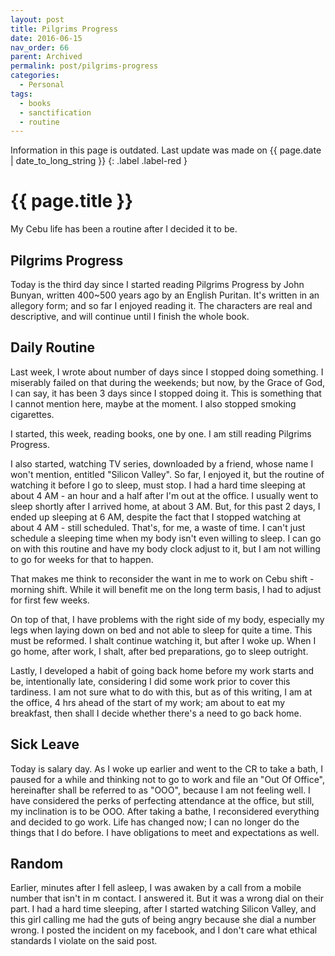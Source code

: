 ```yaml
---
layout: post
title: Pilgrims Progress
date: 2016-06-15
nav_order: 66
parent: Archived
permalink: post/pilgrims-progress
categories:
  - Personal
tags:
  - books
  - sanctification
  - routine
---
```


Information in this page is outdated. Last update was made on {{ page.date | date_to_long_string }}
{: .label .label-red }

# {{ page.title }}

My Cebu life has been a routine after I decided it to be.

## Pilgrims Progress
Today is the third day since I started reading Pilgrims Progress by John Bunyan, written 400~500 years ago by an English Puritan.  It's written in an allegory form; and so far I enjoyed reading it.  The characters are real and descriptive, and will continue until I finish the whole book.

## Daily Routine
Last week, I wrote about number of days since I stopped doing something.  I miserably failed on that during the weekends; but now, by the Grace of God, I can say, it has been 3 days since I stopped doing it.  This is something that I cannot mention here, maybe at the moment.  I also stopped smoking cigarettes.

I started, this week, reading books, one by one.  I am still reading Pilgrims Progress.

I also started, watching TV series, downloaded by a friend, whose name I won't mention, entitled "Silicon Valley".  So far, I enjoyed it, but the routine of watching it before I go to sleep, must stop.  I had a hard time sleeping at about 4 AM - an hour and a half after I'm out at the office.  I usually went to sleep shortly after I arrived home, at about 3 AM.  But, for this past 2 days, I ended up sleeping at 6 AM, despite the fact that I stopped watching at about 4 AM - still scheduled.  That's, for me, a waste of time.  I can't just schedule a sleeping time when my body isn't even willing to sleep.  I can go on with this routine and have my body clock adjust to it, but I am not willing to go for weeks for that to happen.

That makes me think to reconsider the want in me to work on Cebu shift - morning shift.  While it will benefit me on the long term basis, I had to adjust for first few weeks.

On top of that, I have problems with the right side of my body, especially my legs when laying down on bed and not able to sleep for quite a time.  This must be reformed.  I shalt continue watching it, but after I woke up.  When I go home, after work, I shalt, after bed preparations, go to sleep outright.

Lastly, I developed a habit of going back home before my work starts and be, intentionally late, considering I did some work prior to cover this tardiness.  I am not sure what to do with this, but as of this writing, I am at the office, 4 hrs ahead of the start of my work; am about to eat my breakfast, then shall I decide whether there's a need to go back home.

## Sick Leave
Today is salary day.  As I woke up earlier and went to the CR to take a bath, I paused for a while and thinking not to go to work and file an "Out Of Office", hereinafter shall be referred to as "OOO", because I am not feeling well.  I have considered the perks of perfecting attendance at the office, but still, my inclination is to be OOO.  After taking a bathe, I reconsidered everything and decided to go work.  Life has changed now; I can no longer do the things that I do before.  I have obligations to meet and expectations as well.

## Random
Earlier, minutes after I fell asleep, I was awaken by a call from a mobile number that isn't in m contact.  I answered it.  But it was a wrong dial on their part.  I had a hard time sleeping, after I started watching Silicon Valley, and this girl calling me had the guts of being angry because she dial a number wrong.  I posted the incident on my facebook, and I don't care what ethical standards I violate on the said post.
